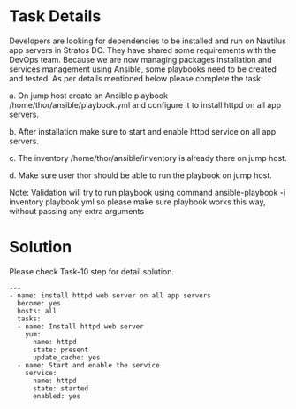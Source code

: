 # Task Details
Developers are looking for dependencies to be installed and run on Nautilus app servers in Stratos DC. They have shared some requirements with the DevOps team. Because we are now managing packages installation and services management using Ansible, some playbooks need to be created and tested. As per details mentioned below please complete the task:

a. On jump host create an Ansible playbook /home/thor/ansible/playbook.yml and configure it to install httpd on all app servers.

b. After installation make sure to start and enable httpd service on all app servers.

c. The inventory /home/thor/ansible/inventory is already there on jump host.

d. Make sure user thor should be able to run the playbook on jump host.

Note: Validation will try to run playbook using command ansible-playbook -i inventory playbook.yml so please make sure playbook works this way, without passing any extra arguments

# Solution

Please check Task-10 step for detail solution.

```
---	
- name: install httpd web server on all app servers
  become: yes
  hosts: all
  tasks: 
  - name: Install httpd web server
    yum:
      name: httpd
      state: present
      update_cache: yes
  - name: Start and enable the service
    service:
      name: httpd
      state: started
      enabled: yes
```
